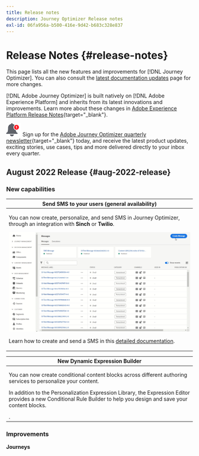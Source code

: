 ```yaml
---
title: Release notes
description: Journey Optimizer Release notes
exl-id: 06fa956a-b500-416e-9d42-b683c328e837
---
```

# Release Notes {#release-notes}

This page lists all the new features and improvements for [!DNL Journey Optimizer]. You can also consult the [latest documentation updates](documentation-updates.md) page for more changes.

[!DNL Adobe Journey Optimizer] is built natively on [!DNL Adobe Experience Platform] and inherits from its latest innovations and improvements. Learn more about these changes in [Adobe Experience Platform Release Notes](https://experienceleague.adobe.com/docs/experience-platform/release-notes/latest.html){target="_blank"}.

![Newsletter](../assets/do-not-localize/nl-icon.png) Sign up for the [Adobe Journey Optimizer quarterly newsletter](https://www.adobe.com/subscription/Adobe_Journey_Optimizer_NL.html){target="_blank"} today, and receive the latest product updates, exciting stories, use cases, tips and more delivered directly to your inbox every quarter. 

## August 2022 Release {#aug-2022-release}

### New capabilities 

<!--table>
<thead>
<tr>
<th><strong>Create and manage campaigns in Journey Optimizer</strong><br/></th>
</tr>
</thead>
<tbody>
<tr>
<td>
<p>Use Journey Optimizer campaigns to deliver one-time content to a specific segment using various channels. When using journeys, actions are designed to be executed in sequence. With campaigns actions are performed simultaneously, either immediately, or based on a specified schedule. </p>
<p>For more information, refer to the <a href="../campaigns/get-started-with-campaigns.md">detailed documentation</a>.
</td>
</tr>
</tbody>
</table-->

<table>
<thead>
<tr>
<th><strong>Send SMS to your users (general availability)</strong><br/></th>
</tr>
</thead>
<tbody>
<tr>
<td>
<p>You can now create, personalize, and send SMS in Journey Optimizer, through an integration with <b>Sinch</b> or <b>Twilio</b>.</p>
<img src="assets/do-not-localize/SMS.gif"/>
<p>Learn how to create and send a SMS in this <a href="../messages/create-sms.md">detailed documentation</a>.</p>
</td>
</tr>
</tbody>
</table>

<table>
<thead>
<tr>
<th><strong>New Dynamic Expression Builder</strong><br/></th>
</tr>
</thead>
<tbody>
<tr>
<td>
<p>You can now create conditional content blocks across different authoring services to personalize your content.</p>
<p>In addition to the Personalization Expression Library, the Expression Editor provides a new Conditional Rule Builder to help you design and save your content blocks.</p>
<!--p>For more information, refer to the <a href="../building-journeys/read-segment.md#configuring-segment-trigger-activity">detailed documentation</a-->.
</td>
</tr>
</tbody>
</table>



### Improvements

**Journeys**

